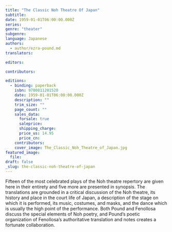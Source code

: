 ```yaml
---
title: "The Classic Noh Theatre Of Japan"
subtitle:
date: 1959-01-01T06:00:00.000Z
series:
genre: "theater"
subgenre:
language: Japanese
authors:
  - author/ezra-pound.md
translators:

editors:

contributors:

editions:
  - binding: paperback
    isbn: 9780811201520
    date: 1959-01-01T06:00:00.000Z
    description: ""
    trim_size: ""
    page_count: ""
    sales_data:
      forsale: true
      saleprice:
      shipping_charge:
      price_us: 14.95
      price_cn:
    contributors:
    cover_image: The_Classic_Noh_Theatre_of_Japan.jpg
featured_image:
  file:
draft: false
_slug: the-classic-noh-theatre-of-japan
---
```


Fifteen of the most celebrated plays of the Noh theatre repertory are given here in their entirety and five more are presented in synopsis. The translations are grounded in a critical discussion of the Noh theatre, its history and place in the court life of Japan, a description of the stage on which it is performed, its music, costumes, and masks, and the dance which is usually the high point of the performance. Both Pound and Fenollosa discuss the special elements of Noh poetry, and Pound’s poetic organization of Fenollosa’s authoritative translation and notes creates a fortunate collaboration.

